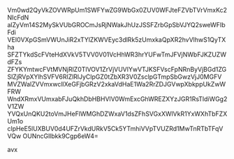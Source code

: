 Vm0wd2QyVkZOVWRpUm1SWFYwZG9WbGx0ZUV0WFJteFZVbTVrVmxKc2NIcFdN
alZyVm14S2MySkVUbGROCmJsRjNWakJhUzJSSFZrbGpSbVJYQ2sweWFIbFdi
VEI0VXpGSmVWUnJiR2xTYlZKWVEyc3dlRk5zUmxkaQpXR2hvVlhwS1QyTXha
SFZTYkdScFVteHdXVkV5TVV0V01VcHhWR3hrYUFwTmJFVjNWbFJKZUZWdFZs
ZFYKYmtwcFVtMVNjRlZ0TlVOV1ZrVjVUVlYwVTJKSFVscFpNRnByVjBGd1ZG
SlZjRVpXYlhSVFV6RlZlRlJyClpGZ0tZbXR3V0ZsclpGTmpSbGwzVjJ0MGFV
MVZWalZVVmxwcllXeGFjbGRzV2xkaVdHaE1Wa2RrZDJGVwpXbkppUkZwWFRW
WndXRmxVUmxabFJuQkhDbHBHVlV0WmExcGhWREZXYzJGR1RsTldiWGg2V1ZW
YVQxUnQKU2toVmJHeFlWMGhDZWxaV1dsZFhSVGxXWlVkR1YxWXhTbFZXUm1o
clpHeE5lUXBUV0d4UFZrVkdURkV5Ck5YTmhiVVpTVUZRd1MwTnRTbTFqVVQw
OUNncGllbkk9Cgp6eW4=

avx